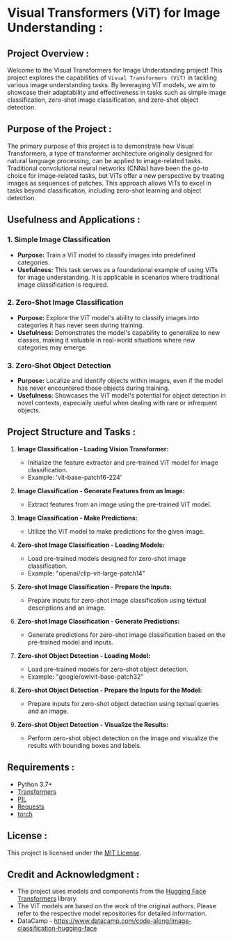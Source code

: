# Visual Transformers (ViT) for Image Understanding :

## Project Overview :
Welcome to the Visual Transformers for Image Understanding project! This project explores the capabilities of `Visual Transformers (ViT)` in tackling various image understanding tasks. By leveraging ViT models, we aim to showcase their adaptability and effectiveness in tasks such as simple image classification, zero-shot image classification, and zero-shot object detection.

## Purpose of the Project :
The primary purpose of this project is to demonstrate how Visual Transformers, a type of transformer architecture originally designed for natural language processing, can be applied to image-related tasks. Traditional convolutional neural networks (CNNs) have been the go-to choice for image-related tasks, but ViTs offer a new perspective by treating images as sequences of patches. This approach allows ViTs to excel in tasks beyond classification, including zero-shot learning and object detection.

## Usefulness and Applications :
### 1. Simple Image Classification
- **Purpose:** Train a ViT model to classify images into predefined categories.
- **Usefulness:** This task serves as a foundational example of using ViTs for image understanding. It is applicable in scenarios where traditional image classification is required.

### 2. Zero-Shot Image Classification
- **Purpose:** Explore the ViT model's ability to classify images into categories it has never seen during training.
- **Usefulness:** Demonstrates the model's capability to generalize to new classes, making it valuable in real-world situations where new categories may emerge.

### 3. Zero-Shot Object Detection
- **Purpose:** Localize and identify objects within images, even if the model has never encountered those objects during training.
- **Usefulness:** Showcases the ViT model's potential for object detection in novel contexts, especially useful when dealing with rare or infrequent objects.

## Project Structure and Tasks :
1. **Image Classification - Loading Vision Transformer:**
   - Initialize the feature extractor and pre-trained ViT model for image classification.
   - Example: 'vit-base-patch16-224'

2. **Image Classification - Generate Features from an Image:**
   - Extract features from an image using the pre-trained ViT model.

3. **Image Classification - Make Predictions:**
   - Utilize the ViT model to make predictions for the given image.

4. **Zero-shot Image Classification - Loading Models:**
   - Load pre-trained models designed for zero-shot image classification.
   - Example: "openai/clip-vit-large-patch14"

5. **Zero-shot Image Classification - Prepare the Inputs:**
   - Prepare inputs for zero-shot image classification using textual descriptions and an image.

6. **Zero-shot Image Classification - Generate Predictions:**
   - Generate predictions for zero-shot image classification based on the pre-trained model and inputs.

7. **Zero-shot Object Detection - Loading Model:**
   - Load pre-trained models for zero-shot object detection.
   - Example: "google/owlvit-base-patch32"

8. **Zero-shot Object Detection - Prepare the Inputs for the Model:**
   - Prepare inputs for zero-shot object detection using textual queries and an image.

9. **Zero-shot Object Detection - Visualize the Results:**
   - Perform zero-shot object detection on the image and visualize the results with bounding boxes and labels.

## Requirements :
- Python 3.7+
- [Transformers](https://github.com/huggingface/transformers)
- [PIL](https://pillow.readthedocs.io/en/stable/)
- [Requests](https://docs.python-requests.org/en/latest/)
- [torch](https://pytorch.org/getting-started/locally/)

## License :
This project is licensed under the [MIT License](LICENSE).

## Credit and Acknowledgment :
- The project uses models and components from the [Hugging Face Transformers](https://github.com/huggingface/transformers) library.
- The ViT models are based on the work of the original authors. Please refer to the respective model repositories for detailed information.
- DataCamp - https://www.datacamp.com/code-along/image-classification-hugging-face
